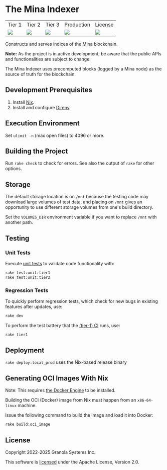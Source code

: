 # The Mina Indexer

<table align="center">
    <tr>
        <td align="center">Tier 1</td>
        <td align="center">Tier 2</td>
        <td align="center">Tier 3</td>
        <td align="center">Production</td>
        <td align="center">License</td>
    </tr>
    <tr>
        <!-- Buildkite - tier 1 -->
        <td><a href="https://buildkite.com/granola/mina-indexer/builds?branch=main"><img src="https://badge.buildkite.com/c2da30c5a1deb1ff6e0ca09c5ec33f7bd0a5b57ea35df4fc15.svg"></a></td>
        <!-- Buildkite - tier 2 -->
        <td><a href="https://buildkite.com/granola/mina-indexer-tier-2/builds?branch=main"><img src="https://badge.buildkite.com/c2da30c5a1deb1ff6e0ca09c5ec33f7bd0a5b57ea35df4fc15.svg"></a></td>
        <!-- Buildkite - tier 3 -->
        <td><a href="https://buildkite.com/granola/mina-indexer-tier-3/builds?branch=main"><img src="https://badge.buildkite.com/c2da30c5a1deb1ff6e0ca09c5ec33f7bd0a5b57ea35df4fc15.svg"></a></td>
        <!-- Buildkite - prod -->
        <td><a href="https://buildkite.com/granola/mina-indexer-production/builds?branch=prod"><img src="https://badge.buildkite.com/b6feacdeff37ab75b03eca73e2c0d7f15826baf695f2ef39c5.svg"></a></td>
        <!-- Apache license -->
        <td><a href="https://github.com/Granola-Team/mina-indexer/blob/main/LICENSE"><img src="https://img.shields.io/badge/license-APACHE-blue.svg"></a></td>
    </tr>
</table>

Constructs and serves indices of the Mina blockchain.

**Note:** As the project is in active development, be aware that the
public APIs and functionalities are subject to change.

The Mina Indexer uses precomputed blocks (logged by a Mina node) as the source
of truth for the blockchain.

## Development Prerequisites

1. Install [Nix](https://determinate.systems/nix-installer/).
2. Install and configure [Direnv](https://direnv.net).

## Execution Environment

Set `ulimit -n` (max open files) to 4096 or more.

## Building the Project

Run `rake check` to check for errors. See also the output of `rake` for other
options.

## Storage

The default storage location is on `/mnt` because the testing code may download
large volumes of test data, and placing on `/mnt` gives an opportunity to use
different storage volumes from one's build directory.

Set the `VOLUMES_DIR` environment variable if you want to replace `/mnt` with
another path.

## Testing

### Unit Tests

Execute [unit tests](/rust/tests) to validate code functionality with:

```bash
rake test:unit:tier1
rake test:unit:tier2
```

### Regression Tests

To quickly perform regression tests, which check for new bugs in existing
features after updates, use:

```bash
rake dev
```

To perform the test battery that the [(tier-1) CI](https://buildkite.com/granola/mina-indexer-tier-1) runs, use:

```bash
rake tier1
```

## Deployment

`rake deploy:local_prod` uses the Nix-based release binary

## Generating OCI Images With Nix

Note: This requires [the Docker Engine](https://docs.docker.com/engine/install/) to be installed.

Building the OCI (Docker) image from Nix must happen from an `x86-64-linux`
machine.

Issue the following command to build the image and load it into Docker:

```bash
rake build:oci_image
```

## License

Copyright 2022-2025 Granola Systems Inc.

This software is [licensed](LICENSE) under the Apache License, Version 2.0.
